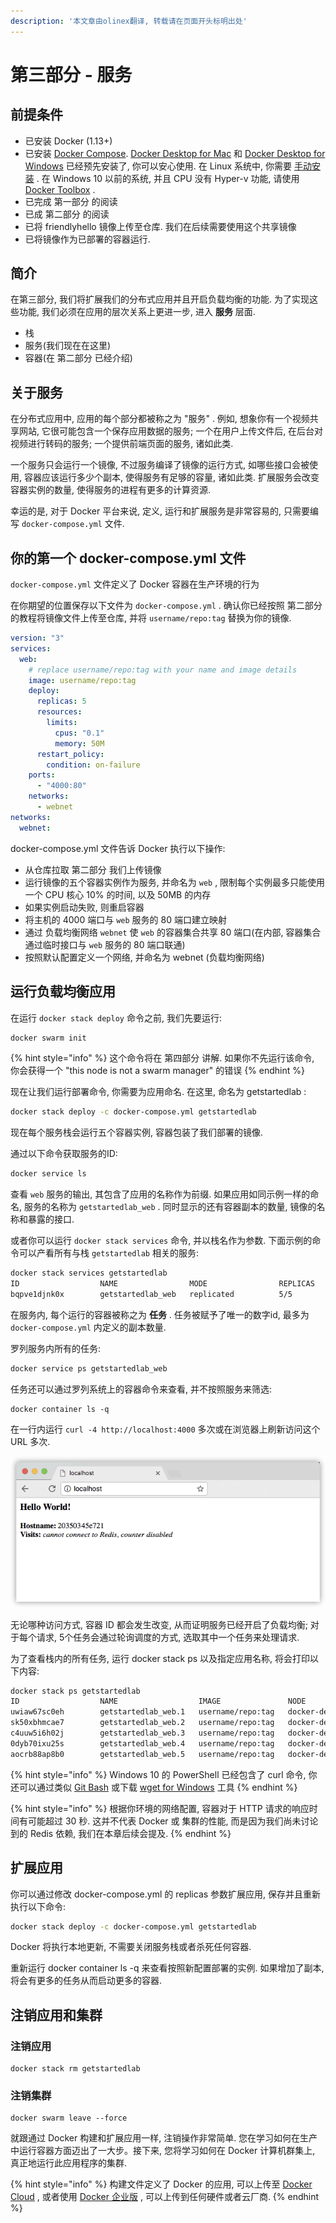 ```yaml
---
description: '本文章由olinex翻译, 转载请在页面开头标明出处'
---
```


# 第三部分 - 服务

## 前提条件

* 已安装 Docker \(1.13+\)
* 已安装 [Docker Compose](https://docs.docker.com/compose/overview/). [Docker Desktop for Mac](https://docs.docker.com/docker-for-mac/) 和 [Docker Desktop for Windows](https://docs.docker.com/docker-for-windows/) 已经预先安装了, 你可以安心使用. 在 Linux 系统中, 你需要 [手动安装](https://github.com/docker/compose/releases) . 在 Windows 10 以前的系统, 并且 CPU 没有 Hyper-v 功能, 请使用 [Docker Toolbox](https://docs.docker.com/toolbox/overview/) .
* 已完成 第一部分 的阅读
* 已成 第二部分 的阅读
* 已将 friendlyhello 镜像上传至仓库. 我们在后续需要使用这个共享镜像
* 已将镜像作为已部署的容器运行.

## 简介

在第三部分, 我们将扩展我们的分布式应用并且开启负载均衡的功能. 为了实现这些功能, 我们必须在应用的层次关系上更进一步, 进入 **服务** 层面.

* 栈
* 服务\(我们现在在这里\)
* 容器\(在 第二部分 已经介绍\)

## 关于服务

在分布式应用中, 应用的每个部分都被称之为 "服务" . 例如, 想象你有一个视频共享网站, 它很可能包含一个保存应用数据的服务; 一个在用户上传文件后, 在后台对视频进行转码的服务; 一个提供前端页面的服务, 诸如此类.

一个服务只会运行一个镜像, 不过服务编译了镜像的运行方式, 如哪些接口会被使用, 容器应该运行多少个副本, 使得服务有足够的容量, 诸如此类. 扩展服务会改变容器实例的数量, 使得服务的进程有更多的计算资源.

幸运的是, 对于 Docker 平台来说, 定义, 运行和扩展服务是非常容易的, 只需要编写 `docker-compose.yml` 文件.

## 你的第一个 docker-compose.yml 文件

`docker-compose.yml` 文件定义了 Docker 容器在生产环境的行为

在你期望的位置保存以下文件为 `docker-compose.yml` . 确认你已经按照 第二部分 的教程将镜像文件上传至仓库, 并将 `username/repo:tag` 替换为你的镜像.

```yaml
version: "3"
services:
  web:
    # replace username/repo:tag with your name and image details
    image: username/repo:tag
    deploy:
      replicas: 5
      resources:
        limits:
          cpus: "0.1"
          memory: 50M
      restart_policy:
        condition: on-failure
    ports:
      - "4000:80"
    networks:
      - webnet
networks:
  webnet:
```

docker-compose.yml 文件告诉 Docker 执行以下操作:

* 从仓库拉取 第二部分 我们上传镜像
* 运行镜像的五个容器实例作为服务, 并命名为 `web` , 限制每个实例最多只能使用一个 CPU 核心 10% 的时间, 以及 50MB 的内存
* 如果实例启动失败, 则重启容器
* 将主机的 4000 端口与 `web` 服务的 80 端口建立映射
* 通过 负载均衡网络 `webnet` 使 `web` 的容器集合共享 80 端口\(在内部, 容器集合通过临时接口与 `web` 服务的 80 端口联通\)
* 按照默认配置定义一个网络, 并命名为 webnet \(负载均衡网络\)

## 运行负载均衡应用

在运行 `docker stack deploy` 命令之前, 我们先要运行: 

```bash
docker swarm init
```

{% hint style="info" %}
这个命令将在 第四部分 讲解. 如果你不先运行该命令, 你会获得一个 "this node is not a swarm manager" 的错误
{% endhint %}

现在让我们运行部署命令, 你需要为应用命名. 在这里, 命名为 getstartedlab :

```bash
docker stack deploy -c docker-compose.yml getstartedlab
```

现在每个服务栈会运行五个容器实例, 容器包装了我们部署的镜像.

通过以下命令获取服务的ID:

```bash
docker service ls
```

查看 `web` 服务的输出, 其包含了应用的名称作为前缀. 如果应用如同示例一样的命名, 服务的名称为 `getstartedlab_web` . 同时显示的还有容器副本的数量, 镜像的名称和暴露的接口.

或者你可以运行 `docker stack services` 命令, 并以栈名作为参数. 下面示例的命令可以产看所有与栈 `getstartedlab` 相关的服务:

```bash
docker stack services getstartedlab
ID                  NAME                MODE                REPLICAS            IMAGE               PORTS
bqpve1djnk0x        getstartedlab_web   replicated          5/5                 username/repo:tag   *:4000->80/tcp
```

 在服务内, 每个运行的容器被称之为 **任务** . 任务被赋予了唯一的数字id, 最多为 `docker-compose.yml` 内定义的副本数量.

罗列服务内所有的任务:

```bash
docker service ps getstartedlab_web
```

任务还可以通过罗列系统上的容器命令来查看, 并不按照服务来筛选:

```text
docker container ls -q
```

在一行内运行 `curl -4 http://localhost:4000` 多次或在浏览器上刷新访问这个 URL 多次.

![&#x6765;&#x6E90;&#x4E8E;&#x5B98;&#x65B9;&#x6587;&#x6863;\(https://docs.docker.com/get-started/part3/\)](../../.gitbook/assets/app80-in-browser.png)

无论哪种访问方式, 容器 ID 都会发生改变, 从而证明服务已经开启了负载均衡; 对于每个请求, 5个任务会通过轮询调度的方式, 选取其中一个任务来处理请求.

为了查看栈内的所有任务, 运行 docker stack ps 以及指定应用名称, 将会打印以下内容:

```bash
docker stack ps getstartedlab
ID                  NAME                  IMAGE               NODE                DESIRED STATE       CURRENT STATE           ERROR               PORTS
uwiaw67sc0eh        getstartedlab_web.1   username/repo:tag   docker-desktop      Running             Running 9 minutes ago                       
sk50xbhmcae7        getstartedlab_web.2   username/repo:tag   docker-desktop      Running             Running 9 minutes ago                       
c4uuw5i6h02j        getstartedlab_web.3   username/repo:tag   docker-desktop      Running             Running 9 minutes ago                       
0dyb70ixu25s        getstartedlab_web.4   username/repo:tag   docker-desktop      Running             Running 9 minutes ago                       
aocrb88ap8b0        getstartedlab_web.5   username/repo:tag   docker-desktop      Running    
```

{% hint style="info" %}
Windows 10 的 PowerShell 已经包含了 curl 命令, 你还可以通过类似 [Git Bash](https://git-for-windows.github.io/) 或下载 [wget for Windows](http://gnuwin32.sourceforge.net/packages/wget.htm) 工具
{% endhint %}

{% hint style="info" %}
根据你环境的网络配置, 容器对于 HTTP 请求的响应时间有可能超过 30 秒. 这并不代表 Docker 或 集群的性能, 而是因为我们尚未讨论到的 Redis 依赖, 我们在本章后续会提及. 
{% endhint %}

## 扩展应用

你可以通过修改 docker-compose.yml 的 replicas 参数扩展应用, 保存并且重新执行以下命令:

```bash
docker stack deploy -c docker-compose.yml getstartedlab
```

Docker 将执行本地更新, 不需要关闭服务栈或者杀死任何容器.

重新运行 docker container ls -q 来查看按照新配置部署的实例. 如果增加了副本, 将会有更多的任务从而启动更多的容器.

## 注销应用和集群

### 注销应用

```text
docker stack rm getstartedlab
```

### 注销集群

```text
docker swarm leave --force
```

就跟通过 Docker 构建和扩展应用一样, 注销操作非常简单. 您在学习如何在生产中运行容器方面迈出了一大步。接下来, 您将学习如何在 Docker 计算机群集上, 真正地运行此应用程序的集群.

{% hint style="info" %}
构建文件定义了 Docker 的应用, 可以上传至 [Docker Cloud](https://docs.docker.com/docker-cloud/) , 或者使用 [Docker 企业版](https://www.docker.com/enterprise-edition) , 可以上传到任何硬件或者云厂商.
{% endhint %}

